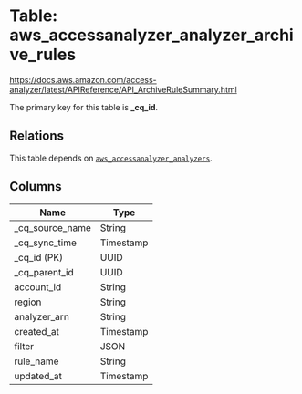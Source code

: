 # Table: aws_accessanalyzer_analyzer_archive_rules

https://docs.aws.amazon.com/access-analyzer/latest/APIReference/API_ArchiveRuleSummary.html

The primary key for this table is **_cq_id**.

## Relations
This table depends on [`aws_accessanalyzer_analyzers`](aws_accessanalyzer_analyzers.md).

## Columns
| Name          | Type          |
| ------------- | ------------- |
|_cq_source_name|String|
|_cq_sync_time|Timestamp|
|_cq_id (PK)|UUID|
|_cq_parent_id|UUID|
|account_id|String|
|region|String|
|analyzer_arn|String|
|created_at|Timestamp|
|filter|JSON|
|rule_name|String|
|updated_at|Timestamp|